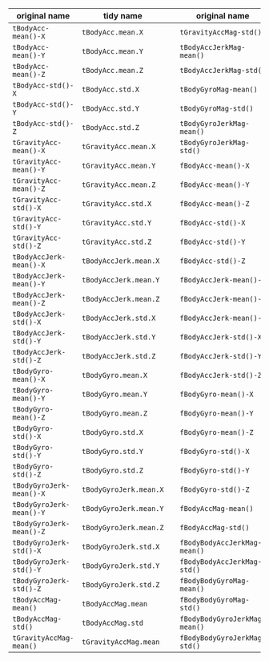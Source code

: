original name | tidy name |   | original name | tidy name
---- | ---- | ---- | ---- | ----
`tBodyAcc-mean()-X` | `tBodyAcc.mean.X` |   | `tGravityAccMag-std()` | `tGravityAccMag.std`
`tBodyAcc-mean()-Y` | `tBodyAcc.mean.Y` |   | `tBodyAccJerkMag-mean()` | `tBodyAccJerkMag.mean`
`tBodyAcc-mean()-Z` | `tBodyAcc.mean.Z` |   | `tBodyAccJerkMag-std()` | `tBodyAccJerkMag.std`
`tBodyAcc-std()-X` | `tBodyAcc.std.X` |   | `tBodyGyroMag-mean()` | `tBodyGyroMag.mean`
`tBodyAcc-std()-Y` | `tBodyAcc.std.Y` |   | `tBodyGyroMag-std()` | `tBodyGyroMag.std`
`tBodyAcc-std()-Z` | `tBodyAcc.std.Z` |   | `tBodyGyroJerkMag-mean()` | `tBodyGyroJerkMag.mean`
`tGravityAcc-mean()-X` | `tGravityAcc.mean.X` |   | `tBodyGyroJerkMag-std()` | `tBodyGyroJerkMag.std`
`tGravityAcc-mean()-Y` | `tGravityAcc.mean.Y` |   | `fBodyAcc-mean()-X` | `fBodyAcc.mean.X`
`tGravityAcc-mean()-Z` | `tGravityAcc.mean.Z` |   | `fBodyAcc-mean()-Y` | `fBodyAcc.mean.Y`
`tGravityAcc-std()-X` | `tGravityAcc.std.X` |   | `fBodyAcc-mean()-Z` | `fBodyAcc.mean.Z`
`tGravityAcc-std()-Y` | `tGravityAcc.std.Y` |   | `fBodyAcc-std()-X` | `fBodyAcc.std.X`
`tGravityAcc-std()-Z` | `tGravityAcc.std.Z` |   | `fBodyAcc-std()-Y` | `fBodyAcc.std.Y`
`tBodyAccJerk-mean()-X` | `tBodyAccJerk.mean.X` |   | `fBodyAcc-std()-Z` | `fBodyAcc.std.Z`
`tBodyAccJerk-mean()-Y` | `tBodyAccJerk.mean.Y` |   | `fBodyAccJerk-mean()-X` | `fBodyAccJerk.mean.X`
`tBodyAccJerk-mean()-Z` | `tBodyAccJerk.mean.Z` |   | `fBodyAccJerk-mean()-Y` | `fBodyAccJerk.mean.Y`
`tBodyAccJerk-std()-X` | `tBodyAccJerk.std.X` |   | `fBodyAccJerk-mean()-Z` | `fBodyAccJerk.mean.Z`
`tBodyAccJerk-std()-Y` | `tBodyAccJerk.std.Y` |   | `fBodyAccJerk-std()-X` | `fBodyAccJerk.std.X`
`tBodyAccJerk-std()-Z` | `tBodyAccJerk.std.Z` |   | `fBodyAccJerk-std()-Y` | `fBodyAccJerk.std.Y`
`tBodyGyro-mean()-X` | `tBodyGyro.mean.X` |   | `fBodyAccJerk-std()-Z` | `fBodyAccJerk.std.Z`
`tBodyGyro-mean()-Y` | `tBodyGyro.mean.Y` |   | `fBodyGyro-mean()-X` | `fBodyGyro.mean.X`
`tBodyGyro-mean()-Z` | `tBodyGyro.mean.Z` |   | `fBodyGyro-mean()-Y` | `fBodyGyro.mean.Y`
`tBodyGyro-std()-X` | `tBodyGyro.std.X` |   | `fBodyGyro-mean()-Z` | `fBodyGyro.mean.Z`
`tBodyGyro-std()-Y` | `tBodyGyro.std.Y` |   | `fBodyGyro-std()-X` | `fBodyGyro.std.X`
`tBodyGyro-std()-Z` | `tBodyGyro.std.Z` |   | `fBodyGyro-std()-Y` | `fBodyGyro.std.Y`
`tBodyGyroJerk-mean()-X` | `tBodyGyroJerk.mean.X` |   | `fBodyGyro-std()-Z` | `fBodyGyro.std.Z`
`tBodyGyroJerk-mean()-Y` | `tBodyGyroJerk.mean.Y` |   | `fBodyAccMag-mean()` | `fBodyAccMag.mean`
`tBodyGyroJerk-mean()-Z` | `tBodyGyroJerk.mean.Z` |   | `fBodyAccMag-std()` | `fBodyAccMag.std`
`tBodyGyroJerk-std()-X` | `tBodyGyroJerk.std.X` |   | `fBodyBodyAccJerkMag-mean()` | `fBodyBodyAccJerkMag.mean`
`tBodyGyroJerk-std()-Y` | `tBodyGyroJerk.std.Y` |   | `fBodyBodyAccJerkMag-std()` | `fBodyBodyAccJerkMag.std`
`tBodyGyroJerk-std()-Z` | `tBodyGyroJerk.std.Z` |   | `fBodyBodyGyroMag-mean()` | `fBodyBodyGyroMag.mean`
`tBodyAccMag-mean()` | `tBodyAccMag.mean` |   | `fBodyBodyGyroMag-std()` | `fBodyBodyGyroMag.std`
`tBodyAccMag-std()` | `tBodyAccMag.std` |   | `fBodyBodyGyroJerkMag-mean()` | `fBodyBodyGyroJerkMag.mean`
`tGravityAccMag-mean()` | `tGravityAccMag.mean` |   | `fBodyBodyGyroJerkMag-std()` | `fBodyBodyGyroJerkMag.std`
